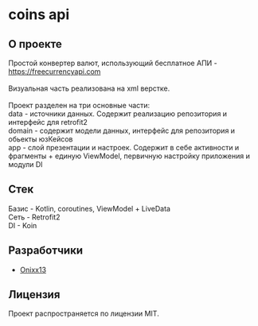 # coins api

## О проекте

Простой конвертер валют, использующий бесплатное АПИ - https://freecurrencyapi.com  <br /> <br /> 
Визуальная часть реализована на xml верстке. <br /> <br /> 
Проект разделен на три основные части: <br />
data - источники данных. Содержит реализацию репозитория и интерфейс для retrofit2 <br />
domain - содержит модели данных, интерфейс для репозитория и обьекты юзКейсов <br />
app - слой презентации и настроек. Содержит в себе активности и фрагменты + единую ViewModel, первичную настройку приложения и модули DI <br />

## Стек

Базис - Kotlin, coroutines, ViewModel + LiveData <br />
Сеть - Retrofit2 <br />
DI - Koin <br />

## Разработчики

- [Onixx13](https://github.com/Onixx-dev)

## Лицензия

Проект распространяется по лицензии MIT.
